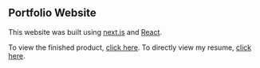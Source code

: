 ## Portfolio Website

This website was built using [next.js](https://nextjs.org) and [React](https://react.dev).

To view the finished product, [click here](https://www.maxrosenboom.com).
To directly view my resume, [click here](https://www.maxrosenboom/maxrosenboom_resume.pdf).